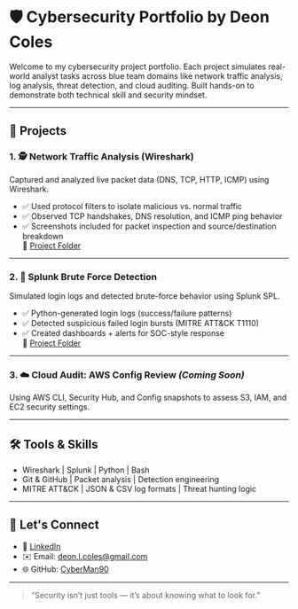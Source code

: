 # 🛡️ Cybersecurity Portfolio by Deon Coles

Welcome to my cybersecurity project portfolio. Each project simulates real-world analyst tasks across blue team domains like network traffic analysis, log analysis, threat detection, and cloud auditing. Built hands-on to demonstrate both technical skill and security mindset.

---

## 📁 Projects

### 1. 🕵️ Network Traffic Analysis (Wireshark)
Captured and analyzed live packet data (DNS, TCP, HTTP, ICMP) using Wireshark.
- ✅ Used protocol filters to isolate malicious vs. normal traffic
- ✅ Observed TCP handshakes, DNS resolution, and ICMP ping behavior
- ✅ Screenshots included for packet inspection and source/destination breakdown  
🔗 [Project Folder](./network-traffic-analysis)

---

### 2. 🧪 Splunk Brute Force Detection
Simulated login logs and detected brute-force behavior using Splunk SPL.
- ✅ Python-generated login logs (success/failure patterns)
- ✅ Detected suspicious failed login bursts (MITRE ATT&CK T1110)
- ✅ Created dashboards + alerts for SOC-style response  
🔗 [Project Folder](./splunk-brute-force-detector)

---

### 3. ☁️ Cloud Audit: AWS Config Review *(Coming Soon)*
Using AWS CLI, Security Hub, and Config snapshots to assess S3, IAM, and EC2 security settings.

---

## 🛠️ Tools & Skills
- Wireshark | Splunk | Python | Bash
- Git & GitHub | Packet analysis | Detection engineering
- MITRE ATT&CK | JSON & CSV log formats | Threat hunting logic

---

## 🤝 Let's Connect
- 💼 [LinkedIn](www.linkedin.com/in/deon-coles-39486232)
- ✉️ Email: deon.l.coles@gmail.com
- 🌐 GitHub: [CyberMan90](https://github.com/CyberMan90)

---

> “Security isn’t just tools — it’s about knowing what to look for.”
